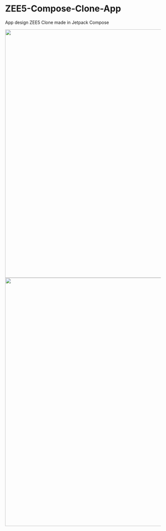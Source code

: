 # ZEE5-Compose-Clone-App
App design ZEE5 Clone made in Jetpack Compose

<p float="left">

<img src="https://user-images.githubusercontent.com/25154589/149147127-8deda237-6b2a-42aa-9ec4-9183aae71df2.jpg" width="800" />
 
<img src="https://user-images.githubusercontent.com/25154589/149147289-5dc63510-5743-48a8-81c2-6889484a37e9.jpg" width="800" />
  
 </p>




